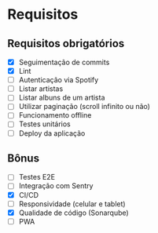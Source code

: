 # Requisitos

## Requisitos obrigatórios

- [x] Seguimentação de commits
- [x] Lint
- [ ] Autenticação via Spotify
- [ ] Listar artistas
- [ ] Listar albuns de um artista
- [ ] Utilizar paginação (scroll infinito ou não)
- [ ] Funcionamento offline
- [ ] Testes unitários
- [ ] Deploy da aplicação

## Bônus

- [ ] Testes E2E
- [ ] Integração com Sentry
- [x] CI/CD
- [ ] Responsividade (celular e tablet)
- [x] Qualidade de código (Sonarqube)
- [ ] PWA
